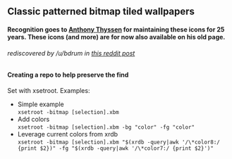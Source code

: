 ## Classic patterned bitmap tiled wallpapers

#### Recognition goes to [Anthony Thyssen](http://www.ict.griffith.edu.au/anthony/icons/) for maintaining these icons for 25 years. These icons (and more) are for now also available on his old page.

###### rediscovered by /u/bdrum in [this reddit post](https://www.reddit.com/r/unixporn/comments/5o29pt/found_a_bunch_of_bitmaps_for_xsetroot_wallpapers/)

#### Creating a repo to help preserve the find

Set with xsetroot. Examples:  
 - Simple example  
`xsetroot -bitmap [selection].xbm`  
 - Add colors  
`xsetroot -bitmap [selection].xbm -bg "color" -fg "color"`  
 - Leverage current colors from xrdb  
`xsetroot -bitmap [selection].xbm "$(xrdb -query|awk '/\*color8:/ {print $2})" -fg "$(xrdb -query|awk '/\*color7:/ {print $2}')"`
